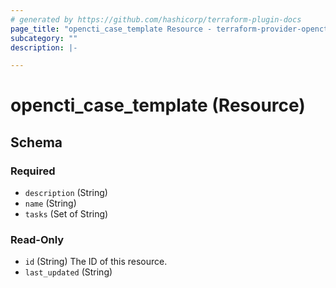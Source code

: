 ```yaml
---
# generated by https://github.com/hashicorp/terraform-plugin-docs
page_title: "opencti_case_template Resource - terraform-provider-opencti"
subcategory: ""
description: |-

---
```


# opencti_case_template (Resource)





<!-- schema generated by tfplugindocs -->
## Schema

### Required

- `description` (String)
- `name` (String)
- `tasks` (Set of String)

### Read-Only

- `id` (String) The ID of this resource.
- `last_updated` (String)
